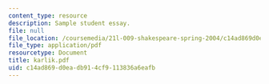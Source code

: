 ```yaml
---
content_type: resource
description: Sample student essay.
file: null
file_location: /coursemedia/21l-009-shakespeare-spring-2004/c14ad869d0eadb914cf9113836a6eafb_karlik.pdf
file_type: application/pdf
resourcetype: Document
title: karlik.pdf
uid: c14ad869-d0ea-db91-4cf9-113836a6eafb
---
```

